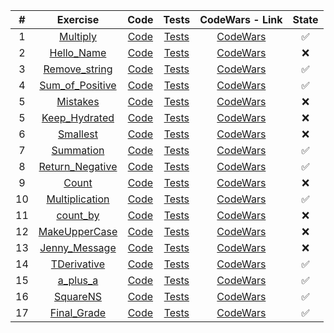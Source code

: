 | # | Exercise  | Code  | Tests | CodeWars - Link | State |
|:-:|:-:|:-:|:-:|:-:|:-:|
|1|[Multiply](https://github.com/lfteixeira996/CodeWars/tree/master/Python/8kyu/Multiply/README.md) | [Code](https://github.com/lfteixeira996/CodeWars/tree/master/Python/8kyu/Multiply/Multiply.py)|[Tests](https://github.com/lfteixeira996/CodeWars/tree/master/Python/8kyu/Multiply/tests.py)|[CodeWars](https://www.codewars.com/kata/multiply/train/python)|:white_check_mark:|
|2|[Hello_Name](https://github.com/lfteixeira996/CodeWars/tree/master/Python/8kyu/Hello_Name/README.md) | [Code](https://github.com/lfteixeira996/CodeWars/tree/master/Python/8kyu/Hello_Name/Hello_Name.py)|[Tests](https://github.com/lfteixeira996/CodeWars/tree/master/Python/8kyu/Hello_Name/tests.py)|[CodeWars](https://www.codewars.com/kata/57e3f79c9cb119374600046b/train/python)|:x:|
|3|[Remove_string](https://github.com/lfteixeira996/CodeWars/tree/master/Python/8kyu/Remove_string/README.md) | [Code](https://github.com/lfteixeira996/CodeWars/tree/master/Python/8kyu/Remove_string/Remove_string.py)|[Tests](https://github.com/lfteixeira996/CodeWars/tree/master/Python/8kyu/Remove_string/tests.py)|[CodeWars](https://www.codewars.com/kata/remove-string-spaces/train/python)|:white_check_mark:|
|4|[Sum_of_Positive](https://github.com/lfteixeira996/CodeWars/tree/master/Python/8kyu/Sum_of_Positive/README.md) | [Code](https://github.com/lfteixeira996/CodeWars/tree/master/Python/8kyu/Sum_of_Positive/Sum_of_Positive.py)|[Tests](https://github.com/lfteixeira996/CodeWars/tree/master/Python/8kyu/Sum_of_Positive/tests.py)|[CodeWars](https://www.codewars.com/kata/sum-of-positive/train/python)|:white_check_mark:|
|5|[Mistakes](https://github.com/lfteixeira996/CodeWars/tree/master/Python/8kyu/Mistakes/README.md) | [Code](https://github.com/lfteixeira996/CodeWars/tree/master/Python/8kyu/Mistakes/Mistakes.py)|[Tests](https://github.com/lfteixeira996/CodeWars/tree/master/Python/8kyu/Mistakes/tests.py)|[CodeWars](https://www.codewars.com/kata/correct-the-mistakes-of-the-character-recognition-software/train/python)|:x:|
|5|[Keep_Hydrated](https://github.com/lfteixeira996/CodeWars/tree/master/Python/8kyu/Keep_Hydrated/README.md) | [Code](https://github.com/lfteixeira996/CodeWars/tree/master/Python/8kyu/Keep_Hydrated/Keep_Hydrated.py)|[Tests](https://github.com/lfteixeira996/CodeWars/tree/master/Python/8kyu/Keep_Hydrated/tests.py)|[CodeWars](https://www.codewars.com/kata/keep-hydrated-1/train/python)|:x:|
|6|[Smallest](https://github.com/lfteixeira996/CodeWars/tree/master/Python/8kyu/Smallest/README.md) | [Code](https://github.com/lfteixeira996/CodeWars/tree/master/Python/8kyu/Smallest/Smallest.py)|[Tests](https://github.com/lfteixeira996/CodeWars/tree/master/Python/8kyu/Smallest/tests.py)|[CodeWars](https://www.codewars.com/kata/find-the-smallest-integer-in-the-array/train/python)|:x:|
|7|[Summation](https://github.com/lfteixeira996/CodeWars/tree/master/Python/8kyu/Summation/README.md) | [Code](https://github.com/lfteixeira996/CodeWars/tree/master/Python/8kyu/Summation/Summation.py)|[Tests](https://github.com/lfteixeira996/CodeWars/tree/master/Python/8kyu/Summation/tests.py)|[CodeWars](https://www.codewars.com/kata/grasshopper-summation/train/python)|:white_check_mark:|
|8|[Return_Negative](https://github.com/lfteixeira996/CodeWars/tree/master/Python/8kyu/Return_Negative/README.md) | [Code](https://github.com/lfteixeira996/CodeWars/tree/master/Python/8kyu/Return_Negative/Return_Negative.py)|[Tests](https://github.com/lfteixeira996/CodeWars/tree/master/Python/8kyu/Return_Negative/tests.py)|[CodeWars](https://www.codewars.com/kata/return-negative/train/python)|:white_check_mark:|
|9|[Count](https://github.com/lfteixeira996/CodeWars/tree/master/Python/8kyu/Count/README.md) | [Code](https://github.com/lfteixeira996/CodeWars/tree/master/Python/8kyu/Count/Count.py)|[Tests](https://github.com/lfteixeira996/CodeWars/tree/master/Python/8kyu/Count/tests.py)|[CodeWars](https://www.codewars.com/kata/count-of-positives-slash-sum-of-negatives/train/python)|:x:|
|10|[Multiplication](https://github.com/lfteixeira996/CodeWars/tree/master/Python/8kyu/Multiplication/README.md) | [Code](https://github.com/lfteixeira996/CodeWars/tree/master/Python/8kyu/Multiplication/Multiplication.py)|[Tests](https://github.com/lfteixeira996/CodeWars/tree/master/Python/8kyu/Multiplication/tests.py)|[CodeWars](https://www.codewars.com/kata/simple-multiplication/train/python)|:white_check_mark:|
|11|[count_by](https://github.com/lfteixeira996/CodeWars/tree/master/Python/8kyu/count_by/README.md) | [Code](https://github.com/lfteixeira996/CodeWars/tree/master/Python/8kyu/count_by/count_by.py)|[Tests](https://github.com/lfteixeira996/CodeWars/tree/master/Python/8kyu/count_by/tests.py)|[CodeWars](https://www.codewars.com/kata/count-by-x/train/python)|:x:|
|12|[MakeUpperCase](https://github.com/lfteixeira996/CodeWars/tree/master/Python/8kyu/MakeUpperCase/README.md) | [Code](https://github.com/lfteixeira996/CodeWars/tree/master/Python/8kyu/MakeUpperCase/MakeUpperCase.py)|[Tests](https://github.com/lfteixeira996/CodeWars/tree/master/Python/8kyu/MakeUpperCase/tests.py)|[CodeWars](https://www.codewars.com/kata/makeuppercase/train/python)|:x:|
|13|[Jenny_Message](https://github.com/lfteixeira996/CodeWars/tree/master/Python/8kyu/Jenny_Message/README.md) | [Code](https://github.com/lfteixeira996/CodeWars/tree/master/Python/8kyu/Jenny_Message/Jenny_Message.py)|[Tests](https://github.com/lfteixeira996/CodeWars/tree/master/Python/8kyu/Jenny_Message/tests.py)|[CodeWars](https://www.codewars.com/kata/jennys-secret-message/train/python)|:x:|
|14|[TDerivative](https://github.com/lfteixeira996/CodeWars/tree/master/Python/8kyu/TDerivative/README.md) | [Code](https://github.com/lfteixeira996/CodeWars/tree/master/Python/8kyu/TDerivative/TDerivative.py)|[Tests](https://github.com/lfteixeira996/CodeWars/tree/master/Python/8kyu/TDerivative/tests.py)|[CodeWars](https://www.codewars.com/kata/5963c18ecb97be020b0000a2/train/python)|:white_check_mark:|
|15|[a_plus_a](https://github.com/lfteixeira996/CodeWars/tree/master/Python/8kyu/a_plus_a/README.md) | [Code](https://github.com/lfteixeira996/CodeWars/tree/master/Python/8kyu/a_plus_a/a_plus_a.py)|[Tests](https://github.com/lfteixeira996/CodeWars/tree/master/Python/8kyu/a_plus_a/tests.py)|[CodeWars](https://www.codewars.com/kata/5a2be17aee1aaefe2a000151/train/python)|:white_check_mark:|
|16|[SquareNS](https://github.com/lfteixeira996/CodeWars/tree/master/Python/8kyu/SquareNS/README.md) | [Code](https://github.com/lfteixeira996/CodeWars/tree/master/Python/8kyu/SquareNS/SquareNS.py)|[Tests](https://github.com/lfteixeira996/CodeWars/tree/master/Python/8kyu/SquareNS/tests.py)|[CodeWars](https://www.codewars.com/kata/515e271a311df0350d00000f/train/python)|:white_check_mark:|
|17|[Final_Grade](https://github.com/lfteixeira996/CodeWars/tree/master/Python/8kyu/Final_Grade/README.md) | [Code](https://github.com/lfteixeira996/CodeWars/tree/master/Python/8kyu/Final_Grade/Final_Grade.py)|[Tests](https://github.com/lfteixeira996/CodeWars/tree/master/Python/8kyu/Final_Grade/tests.py)|[CodeWars](https://www.codewars.com/kata/5ad0d8356165e63c140014d4/train/python)|:white_check_mark:|
